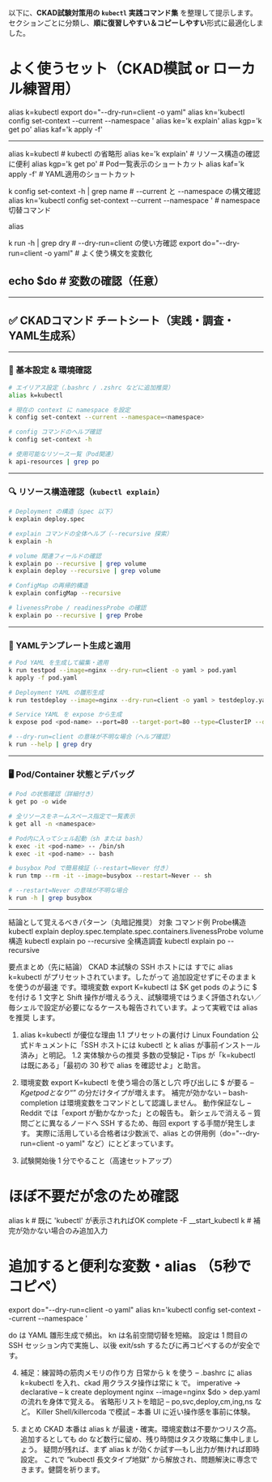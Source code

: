 以下に、**CKAD試験対策用の `kubectl` 実践コマンド集** を整理して提示します。  
セクションごとに分類し、**順に復習しやすい＆コピーしやすい**形式に最適化しました。


# よく使うセット（CKAD模試 or ローカル練習用）
alias k=kubectl
export do="--dry-run=client -o yaml"
alias kn='kubectl config set-context --current --namespace '
alias ke='k explain'
alias kgp='k get po'
alias kaf='k apply -f'

---
alias k=kubectl                               # kubectl の省略形
alias ke='k explain'                          # リソース構造の確認に便利
alias kgp='k get po'                          # Pod一覧表示のショートカット
alias kaf='k apply -f'                        # YAML適用のショートカット

k config set-context -h | grep name           # --current と --namespace の構文確認
alias kn='kubectl config set-context --current --namespace '  # namespace切替コマンド

alias

k run -h | grep dry                           # --dry-run=client の使い方確認
export do="--dry-run=client -o yaml"          # よく使う構文を変数化

echo $do                                      # 変数の確認（任意）
---

---

## ✅ CKADコマンド チートシート（実践・調査・YAML生成系）

---

### 🔧 基本設定 & 環境確認

```bash
# エイリアス設定（.bashrc / .zshrc などに追加推奨）
alias k=kubectl

# 現在の context に namespace を設定
k config set-context --current --namespace=<namespace>

# config コマンドのヘルプ確認
k config set-context -h

# 使用可能なリソース一覧（Pod関連）
k api-resources | grep po
```

---

### 🔍 リソース構造確認（`kubectl explain`）

```bash
# Deployment の構造（spec 以下）
k explain deploy.spec

# explain コマンドの全体ヘルプ（--recursive 探索）
k explain -h

# volume 関連フィールドの確認
k explain po --recursive | grep volume
k explain deploy --recursive | grep volume

# ConfigMap の再帰的構造
k explain configMap --recursive

# livenessProbe / readinessProbe の確認
k explain po --recursive | grep Probe
```

---

### 📄 YAMLテンプレート生成と適用

```bash
# Pod YAML を生成して編集・適用
k run testpod --image=nginx --dry-run=client -o yaml > pod.yaml
k apply -f pod.yaml

# Deployment YAML の雛形生成
k run testdeploy --image=nginx --dry-run=client -o yaml > testdeploy.yaml

# Service YAML を expose から生成
k expose pod <pod-name> --port=80 --target-port=80 --type=ClusterIP --dry-run=client -o yaml > service.yaml

# --dry-run=client の意味が不明な場合（ヘルプ確認）
k run --help | grep dry
```

---

### 🖥 Pod/Container 状態とデバッグ

```bash
# Pod の状態確認（詳細付き）
k get po -o wide

# 全リソースをネームスペース指定で一覧表示
k get all -n <namespace>

# Pod内に入ってシェル起動（sh または bash）
k exec -it <pod-name> -- /bin/sh
k exec -it <pod-name> -- bash

# busybox Pod で簡易検証（--restart=Never 付き）
k run tmp --rm -it --image=busybox --restart=Never -- sh

# --restart=Never の意味が不明な場合
k run -h | grep busybox
```

---

結論として覚えるべきパターン（丸暗記推奨）
対象	コマンド例
Probe構造	kubectl explain deploy.spec.template.spec.containers.livenessProbe
volume構造	kubectl explain po --recursive
全構造調査	kubectl explain po --recursive

要点まとめ（先に結論） CKAD 本試験の SSH ホストには すでに alias k=kubectl がプリセットされています。したがって 追加設定せずにそのまま k を使うのが最速 です。環境変数 export K=kubectl は $K get pods のように $ を付ける 1 文字と Shift 操作が増えるうえ、試験環境ではうまく評価されない／毎シェルで設定が必要になるケースも報告されています。よって実戦では alias を推奨 します。

1. alias k=kubectl が優位な理由
1.1 プリセットの裏付け
Linux Foundation 公式ドキュメントに「SSH ホストには kubectl と k alias が事前インストール済み」と明記。
1.2 実体験からの推奨
多数の受験記・Tips が「k=kubectl は既にある」「最初の 30 秒で alias を確認せよ」と助言。

2. 環境変数 export K=kubectl を使う場合の落とし穴
呼び出しに $ が要る – $K get pod となり “$” の分だけタイプが増えます。
補完が効かない – bash-completion は環境変数をコマンドとして認識しません。
動作保証なし – Reddit では「export が動かなかった」との報告も。
新シェルで消える – 質問ごとに異なるノードへ SSH するため、毎回 export する手間が発生します。
実際に活用している合格者は少数派で、alias との併用例（do="--dry-run=client -o yaml" など）にとどまっています。

3. 試験開始後 1 分でやること（高速セットアップ）
# ほぼ不要だが念のため確認
alias k        # 既に 'kubectl' が表示されればOK
complete -F __start_kubectl k   # 補完が効かない場合のみ追加入力
# 追加すると便利な変数・alias （5秒でコピペ）
export do="--dry-run=client -o yaml"
alias kn='kubectl config set-context --current --namespace '

do は YAML 雛形生成で頻出。
kn は名前空間切替を短縮。 設定は 1 問目の SSH セッション内で実施し、以後 exit/ssh するたびに再コピペするのが安全です。

4. 補足：練習時の筋肉メモリの作り方
日常から k を使う – .bashrc に alias k=kubectl を入れ、ckad 用クラスタ操作は常に k で。
imperative → declarative – k create deployment nginx --image=nginx $do > dep.yaml の流れを身体で覚える。
省略形リストを暗記 – po,svc,deploy,cm,ing,ns など。
Killer Shell/killercoda で模試 – 本番 UI に近い操作感を事前に体験。

5. まとめ
CKAD 本番は alias k が最速・確実。環境変数は不要かつリスク高。
追加するとしても do など数行に留め、残り時間はタスク攻略に集中しましょう。
疑問が残れば、まず alias k が効くか試す––もし出力が無ければ即時設定。
これで “kubectl 長文タイプ地獄” から解放され、問題解決に専念できます。健闘を祈ります。

